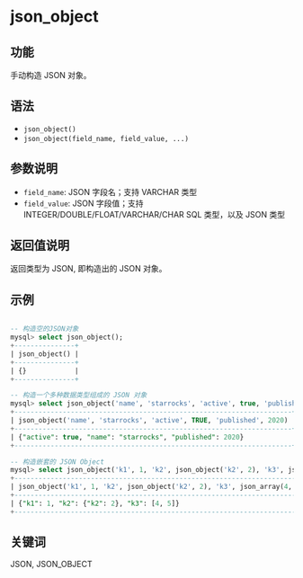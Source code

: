 # json_object

## 功能

手动构造 JSON 对象。

## 语法

- `json_object()`
- `json_object(field_name, field_value, ...)`

## 参数说明

- `field_name`: JSON 字段名；支持 VARCHAR 类型
- `field_value`: JSON 字段值；支持 INTEGER/DOUBLE/FLOAT/VARCHAR/CHAR SQL 类型，以及 JSON 类型

## 返回值说明

返回类型为 JSON, 即构造出的 JSON 对象。

## 示例

```sql

-- 构造空的JSON对象
mysql> select json_object();
+---------------+
| json_object() |
+---------------+
| {}            |
+---------------+

-- 构造一个多种数据类型组成的 JSON 对象
mysql> select json_object('name', 'starrocks', 'active', true, 'published', 2020);
+---------------------------------------------------------------------+
| json_object('name', 'starrocks', 'active', TRUE, 'published', 2020) |
+---------------------------------------------------------------------+
| {"active": true, "name": "starrocks", "published": 2020}            |
+---------------------------------------------------------------------+

-- 构造嵌套的 JSON Object
mysql> select json_object('k1', 1, 'k2', json_object('k2', 2), 'k3', json_array(4, 5));
+--------------------------------------------------------------------------+
| json_object('k1', 1, 'k2', json_object('k2', 2), 'k3', json_array(4, 5)) |
+--------------------------------------------------------------------------+
| {"k1": 1, "k2": {"k2": 2}, "k3": [4, 5]}                                 |
+--------------------------------------------------------------------------+
```

## 关键词

JSON, JSON_OBJECT
